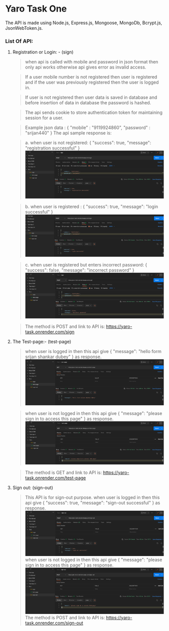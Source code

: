 # Yaro Task One

The API is made using Node.js, Express.js, Mongoose, MongoDb, Bcrypt.js, JsonWebToken.js.

### List Of API:
1. Registration or Login: - (sign)
    > when api is called with mobile and password in json format then only api works otherwise api gives error as invalid access.

    > If a user mobile number is not registered then user is registered and if the user was previously registered then the user is logged in.

    > If user is not registered then user data is saved in database and before insertion of data in database the password is hashed.

    > The api sends cookie to store authentication token for maintaining session for a user.

    > Example json data : { "mobile" : "9119924860", "password" : "srijan440" }
    > The api sample response is:

    >a. when user is not registered: 
    { "success": true, "message": "registration successful" }
![unregistered user](https://raw.githubusercontent.com/srijan450/images/main/yaro-registration-sucessful-taskOne.png)

    >b. when user is registered : 
    { "success": true, "message": "login successful" }
![login successful](https://raw.githubusercontent.com/srijan450/images/main/yaro-login-successful-taskOne.png)

    >c. when user is registered but enters incorrect password: 
    { "success": false, "message": "incorrect password" }
![incorrect password](https://raw.githubusercontent.com/srijan450/images/main/yaro-login-incorrect-password-taskOne.png)

    > The method is POST and link to API is: https://yaro-task.onrender.com/sign

 

2. The Test-page:-  (test-page)
    > when user is logged in then this api give { "message": "hello form srijan shankar dubey" } as response.
      ![](https://raw.githubusercontent.com/srijan450/images/main/test-page-authenticated-taskOne.png)

    > when user is not logged in then this api give { "message": "please sign in to access this page" } as response.
      ![](https://raw.githubusercontent.com/srijan450/images/main/test-page-unauthenticated-taskOne.png)
    
    >The method is GET and link to API is: https://yaro-task.onrender.com/test-page

3. Sign out: (sign-out)
    > This API is for sign-out purpose.
    > when user is logged in then this api give { "success": true, "message": "sign-out successful" } as response.
       ![](https://raw.githubusercontent.com/srijan450/images/main/sign-out-authenticated-taskOne.png)
    > when user is not logged in then this api give { "message": "please sign in to access this page" } as response.
       ![](https://raw.githubusercontent.com/srijan450/images/main/sign-out-unauthenticated-taskOne.png)
    > The method is POST and link to API is: https://yaro-task.onrender.com/sign-out
